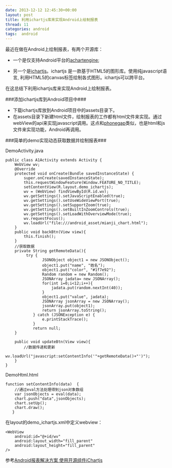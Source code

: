 ```yaml
---
date: 2013-12-12 12:45:30+00:00
layout: post
title: 利用ichartjs库来实现Android上绘制报表
thread: 11
categories: android
tags:  android
---
```


最近在做在Android上绘制报表，有两个开源库：

- 一个是仅支持Android平台的[achartengine](https://code.google.com/p/achartengine/);

- 另一个是[ichartjs](http://www.ichartjs.com/)。ichartjs 是一款基于HTML5的图形库。使用纯javascript语言, 利用HTML5的canvas标签绘制各式图形。ichartjs可以跨平台。

在这总结下利用ichartjs库来实现Android上绘制报表。

###添加ichartjs库到Android项目中###

- 下载ichartjs库放到Android项目中的assets目录下。
- 在assets目录下新建html文件，绘制报表的工作都有html文件来实现。通过webView的api来实现javascript调用。这点和[phonegap](http://phonegap.com/)类似，也是html和js文件来实现功能，Android再调用。

###简单的demo实现动态获取数据并绘制报表###

DemoActivity.java

	public class A1Activity extends Activity {	
		WebView wv;
		@Override
		protected void onCreate(Bundle savedInstanceState) {
			super.onCreate(savedInstanceState);
			this.requestWindowFeature(Window.FEATURE_NO_TITLE);
			setContentView(R.layout.demo_ichartjs);
			wv = (WebView) findViewById(R.id.wv);
			wv.getSettings().setJavaScriptEnabled(true);  
			wv.getSettings().setUseWideViewPort(true);
			wv.getSettings().setSupportZoom(true);
			wv.getSettings().setBuiltInZoomControls(true);
			wv.getSettings().setLoadWithOverviewMode(true);
			wv.requestFocus();
			wv.loadUrl("file:///android_asset/mianji_chart.html");		
		}
		public void backBtn(View view){
			this.finish();
		}
		//获取数据
		private String getRemoteData(){
			 try {  
		            JSONObject object1 = new JSONObject();  
		            object1.put("name", "姓名");  
		            object1.put("color", "#1f7e92");  
		            Random random = new Random();
		            JSONArray jadata= new JSONArray();  
		            for(int i=0;i<12;i++){
		            	jadata.put(random.nextInt(40));
		            }
		            object1.put("value", jadata);    
		            JSONArray jsonArray = new JSONArray();  
		            jsonArray.put(object1);  
		            return jsonArray.toString();  
		        } catch (JSONException e) {  
		            e.printStackTrace();  
		        }  
		        return null;  
		}
		
		public void updateBtn(View view){
			//数据传递和更新
			wv.loadUrl("javascript:setContentInfo('"+getRemoteData()+"')");  
		}
	}

DemoHtml.html

	function setContentInfo(data)  {  
		//通过eval方法处理得到json对象数组 
	    var jsonObjects = eval(data);    
	    chart.push("data",jsonObjects);
	    chart.setUp();
	    chart.draw();
	   }  

在layout的demo_ichartjs.xml中定义webview：

    <WebView
		android:id="@+id/wv"
	    android:layout_width="fill_parent"
	    android:layout_height="fill_parent"
    />

参考[Android报表解决方案 使用开源组件iChartjs](http://weixueliang89.blog.163.com/blog/static/19792177420136149560775/)